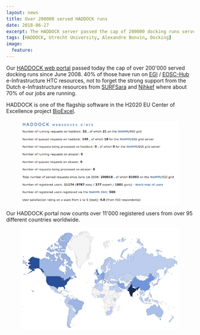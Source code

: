 ```yaml
---
layout: news
title: Over 200000 served HADDOCK runs
date: 2018-06-27
excerpt: The HADDOCK server passed the cap of 200000 docking runs served since June 2008
tags: [HADDOCK, Utrecht University, Alexandre Bonvin, Docking]
image:
  feature:
---
```

Our [HADDOCK web portal](https://haddock.science.uu.nl) passed today the cap of over 200'000 served docking runs since June 2008. 40% of those have run on [EGI](http://www.egi.eu) / [EOSC-Hub](http://www.eosc-hub.eu) e-Infrastructure HTC resources, not to forget the strong support from the Dutch e-Infrastructure resources from [SURFSara](http://www.surfsara.nl) and [Nihkef](http://www.nikhef.nl) where about 70% of our jobs are running.


HADDOCK is one of the flagship software in the H2020 EU Center of Excellence project [BioExcel](http://www.bioexcel.eu).


<figure>
        <img align="center" src="/images/posts/HADDOCK-stats-06-2018.png">
</figure>

Our HADDOCK portal now counts over 11'000 registered users from over 95 different countries worldwide.

<figure>
        <a href="https://bianca.science.uu.nl/user_map"><img align="center" src="/images/posts/HADDOCK-worldmap-06-2018.png"></a>
</figure>



